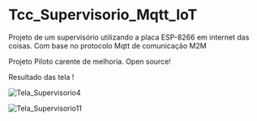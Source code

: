 # Tcc_Supervisorio_Mqtt_IoT
Projeto de um supervisório utilizando a placa ESP-8266 em internet das coisas. Com base no protocolo Mqtt de comunicação M2M

Projeto Piloto carente de melhoria. Open source!

Resultado das tela !

![Tela_Supervisorio4](https://user-images.githubusercontent.com/113734024/211651831-d32612fb-cd6d-4cc1-a1fc-dc9bc5ebbdd3.JPG)

![Tela_Supervisorio11](https://user-images.githubusercontent.com/113734024/211651965-bcdd37fc-7420-4ded-b3ab-1376c141f6fd.JPG)
